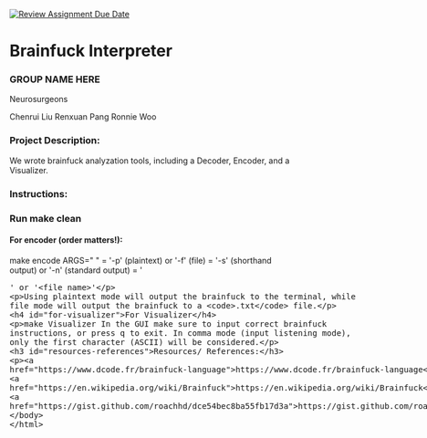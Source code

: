 [![Review Assignment Due Date](https://classroom.github.com/assets/deadline-readme-button-22041afd0340ce965d47ae6ef1cefeee28c7c493a6346c4f15d667ab976d596c.svg)](https://classroom.github.com/a/am3xLbu5)
# Brainfuck Interpreter

### GROUP NAME HERE
Neurosurgeons

Chenrui Liu
Renxuan Pang
Ronnie Woo

### Project Description:
We wrote brainfuck analyzation tools, including a Decoder, Encoder, and a Visualizer. 

### Instructions:

### Run make clean

#### For encoder (order matters!):
make encode ARGS="<flag1> <flag2> <arg>"
<flag1> = '-p' (plaintext) or '-f' (file)
<flag2> = '-s' (shorthand output) or '-n' (standard output)
<arg> = '<plaintext>' or '<file name>'

Using plaintext mode will output the brainfuck to the terminal, while file mode will output the brainfuck to a `.txt` file.

#### For Visualizer
make Visualizer
In the GUI make sure to input correct brainfuck instructions, or press q to exit. 
In comma mode (input listening mode), only the first character (ASCII) will be considered. 

### Resources/ References:

https://www.dcode.fr/brainfuck-language
https://en.wikipedia.org/wiki/Brainfuck
https://gist.github.com/roachhd/dce54bec8ba55fb17d3a

